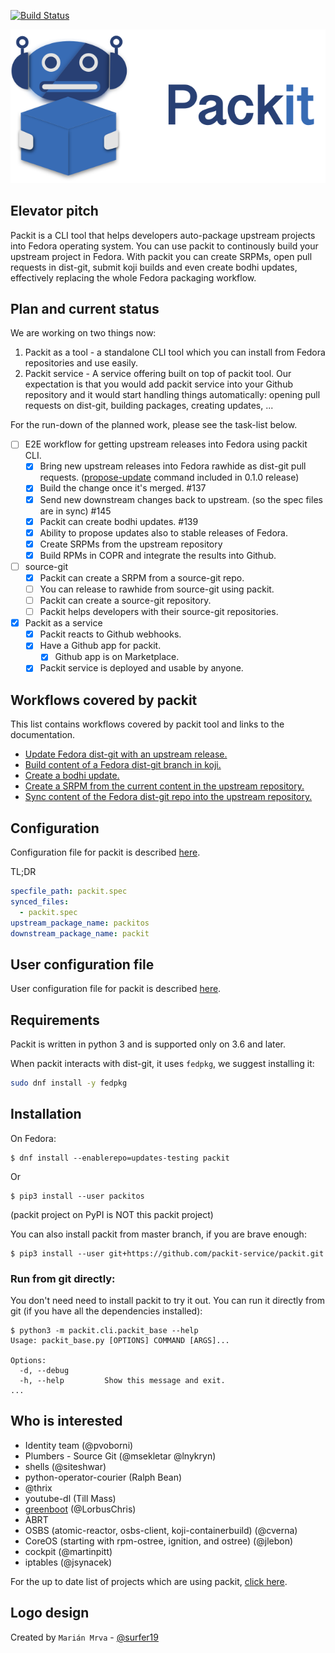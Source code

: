 [![Build Status](https://zuul-ci.org/gated.svg)](https://softwarefactory-project.io/zuul/t/local/builds?project=packit-service/packit)

![Packit](design/export/logo-extended.png)

## Elevator pitch

Packit is a CLI tool that helps developers auto-package upstream projects
into Fedora operating system.
You can use packit to continously build your upstream project in Fedora.
With packit you can create SRPMs, open pull requests in dist-git, submit koji builds and even
create bodhi updates, effectively replacing the whole Fedora packaging workflow.

## Plan and current status

We are working on two things now:

1.  Packit as a tool - a standalone CLI tool which you can install from Fedora
    repositories and use easily.
2.  Packit service - A service offering built on top of packit tool. Our
    expectation is that you would add packit service into your Github
    repository and it would start handling things automatically: opening pull
    requests on dist-git, building packages, creating updates, ...

For the run-down of the planned work, please see the task-list below.

- [ ] E2E workflow for getting upstream releases into Fedora using packit CLI.
  - [x] Bring new upstream releases into Fedora rawhide as dist-git pull
        requests. ([propose-update](https://packit.dev/docs/cli/propose-update/) command included in 0.1.0 release)
  - [x] Build the change once it's merged. #137
  - [x] Send new downstream changes back to upstream. (so the spec files are in
        sync) #145
  - [x] Packit can create bodhi updates. #139
  - [x] Ability to propose updates also to stable releases of Fedora.
  - [x] Create SRPMs from the upstream repository
  - [x] Build RPMs in COPR and integrate the results into Github.
- [ ] source-git
  - [x] Packit can create a SRPM from a source-git repo.
  - [ ] You can release to rawhide from source-git using packit.
  - [ ] Packit can create a source-git repository.
  - [ ] Packit helps developers with their source-git repositories.
- [x] Packit as a service
  - [x] Packit reacts to Github webhooks.
  - [x] Have a Github app for packit.
    - [x] Github app is on Marketplace.
  - [x] Packit service is deployed and usable by anyone.

## Workflows covered by packit

This list contains workflows covered by packit tool and links to the documentation.

- [Update Fedora dist-git with an upstream release.](https://packit.dev/docs/cli/propose-update/)
- [Build content of a Fedora dist-git branch in koji.](https://packit.dev/docs/cli/build/)
- [Create a bodhi update.](https://packit.dev/docs/cli/create-bodhi-update/)
- [Create a SRPM from the current content in the upstream repository.](https://packit.dev/docs/cli/srpm/)
- [Sync content of the Fedora dist-git repo into the upstream repository.](https://packit.dev/docs/cli/sync-from-downstream/)

## Configuration

Configuration file for packit is described [here](http://packit.dev/docs/configuration/).

TL;DR

```yaml
specfile_path: packit.spec
synced_files:
  - packit.spec
upstream_package_name: packitos
downstream_package_name: packit
```

## User configuration file

User configuration file for packit is described [here](http://packit.dev/docs/configuration/#user-configuration-file).

## Requirements

Packit is written in python 3 and is supported only on 3.6 and later.

When packit interacts with dist-git, it uses `fedpkg`, we suggest installing it:

```bash
sudo dnf install -y fedpkg
```

## Installation

On Fedora:

```
$ dnf install --enablerepo=updates-testing packit
```

Or

```
$ pip3 install --user packitos
```

(packit project on PyPI is NOT this packit project)

You can also install packit from master branch, if you are brave enough:

```
$ pip3 install --user git+https://github.com/packit-service/packit.git
```

### Run from git directly:

You don't need need to install packit to try it out. You can run it directly
from git (if you have all the dependencies installed):

```
$ python3 -m packit.cli.packit_base --help
Usage: packit_base.py [OPTIONS] COMMAND [ARGS]...

Options:
  -d, --debug
  -h, --help         Show this message and exit.
...
```

## Who is interested

- Identity team (@pvoborni)
- Plumbers - Source Git (@msekletar @lnykryn)
- shells (@siteshwar)
- python-operator-courier (Ralph Bean)
- @thrix
- youtube-dl (Till Mass)
- [greenboot](https://github.com/LorbusChris/greenboot/) (@LorbusChris)
- ABRT
- OSBS (atomic-reactor, osbs-client, koji-containerbuild) (@cverna)
- CoreOS (starting with rpm-ostree, ignition, and ostree) (@jlebon)
- cockpit (@martinpitt)
- iptables (@jsynacek)

For the up to date list of projects which are using packit, [click here](https://github.com/packit-service/research/blob/master/onboard/status.md).

## Logo design

Created by `Marián Mrva` - [@surfer19](https://github.com/surfer19)
